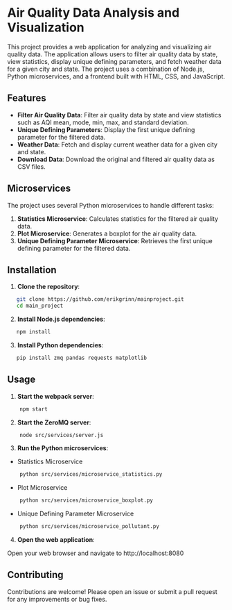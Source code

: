 # Air Quality Data Analysis and Visualization

This project provides a web application for analyzing and visualizing air quality data. The application allows users to filter air quality data by state, view statistics, display unique defining parameters, and fetch weather data for a given city and state. The project uses a combination of Node.js, Python microservices, and a frontend built with HTML, CSS, and JavaScript.

## Features

- **Filter Air Quality Data**: Filter air quality data by state and view statistics such as AQI mean, mode, min, max, and standard deviation.
- **Unique Defining Parameters**: Display the first unique defining parameter for the filtered data.
- **Weather Data**: Fetch and display current weather data for a given city and state.
- **Download Data**: Download the original and filtered air quality data as CSV files.

## Microservices

The project uses several Python microservices to handle different tasks:

1. **Statistics Microservice**:
Calculates statistics for the filtered air quality data.
2. **Plot Microservice**:
Generates a boxplot for the air quality data.
3. **Unique Defining Parameter Microservice**: Retrieves the first unique defining parameter for the filtered data.

## Installation

1. **Clone the repository**:

```sh
   git clone https://github.com/erikgrinn/mainproject.git
   cd main_project
```
2. **Install Node.js dependencies**:
```sh
   npm install
```
3. **Install Python dependencies**:
```sh
   pip install zmq pandas requests matplotlib
```
<!-- 4. **Set up environment variables**:
```sh
   IQAIR_API_KEY=your_iqair_api_key
``` -->

## Usage

1. **Start the webpack server**:
```sh
    npm start
```

2. **Start the ZeroMQ server**:
```sh
    node src/services/server.js
```

3. **Run the Python microservices**:
- Statistics Microservice
```sh
    python src/services/microservice_statistics.py
```

<!-- - IQAir Data Microservice
```sh
    python src/services/microservice_iqair.py
``` -->

- Plot Microservice
```sh
    python src/services/microservice_boxplot.py
```

- Unique Defining Parameter Microservice
```sh
    python src/services/microservice_pollutant.py
```

4. **Open the web application**:

Open your web browser and navigate to http://localhost:8080

## Contributing
Contributions are welcome! Please open an issue or submit a pull request for any improvements or bug fixes.